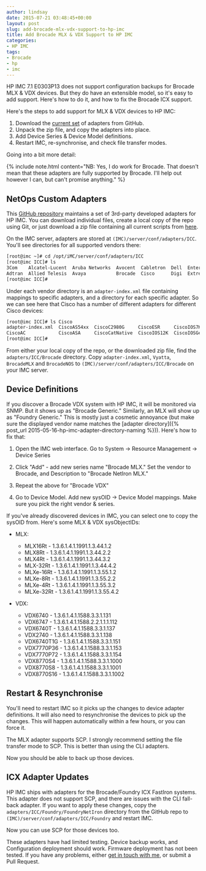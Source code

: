 ```yaml
---
author: lindsay
date: 2015-07-21 03:48:45+00:00
layout: post
slug: add-brocade-mlx-vdx-support-to-hp-imc
title: Add Brocade MLX & VDX Support to HP IMC
categories:
- HP IMC
tags:
- Brocade
- hp
- imc
---
```


HP IMC 7.1 E0303P13 does not support configuration backups for Brocade MLX & VDX devices. But they do have an extensible model, so it's easy to add support. Here's how to do it, and how to fix the Brocade ICX support.

Here's the steps to add support for MLX & VDX devices to HP IMC:

1. Download the [current set](https://github.com/NetOpsCommunity/imc-scripts/archive/master.zip) of adapters from GitHub.
2. Unpack the zip file, and copy the adapters into place.
3. Add Device Series & Device Model definitions.
4. Restart IMC, re-synchronise, and check file transfer modes.

Going into a bit more detail:

{% include note.html content="NB: Yes, I do work for Brocade. That doesn't mean that these adapters are fully supported by Brocade. I'll help out however I can, but can't promise anything." %}

## NetOps Custom Adapters

This [GitHub repository](https://github.com/NetOpsCommunity/imc-scripts/) maintains a set of 3rd-party developed adapters for HP IMC. You can download individual files, create a local copy of the repo using Git, or just download a zip file containing all current scripts from [here](https://github.com/NetOpsCommunity/imc-scripts/archive/master.zip).

On the IMC server, adapters are stored at `(IMC)/server/conf/adapters/ICC`. You'll see directories for all supported vendors there:

```sh
[root@imc ~]# cd /opt/iMC/server/conf/adapters/ICC
[root@imc ICC]# ls
3Com    Alcatel-Lucent  Aruba Networks  Avocent  Cabletron  Dell  Enterasys         F5       Fortigate  H3C              Hillstone  IBM               Lantronix  Motorola  Nortel networks  PaloAlto  Tasman
Adtran  Allied Telesis  Avaya           Brocade  Cisco      Digi  Extreme networks  Force10  Foundry    Hewlett Packard  Huawei     Juniper networks  Marconi    MP        Packeteer        Ruijie    ZTE
[root@imc ICC]#
```

Under each vendor directory is an `adapter-index.xml` file containing mappings to specific adapters, and a directory for each specific adapter. So we can see here that Cisco has a number of different adapters for different Cisco devices:

```sh
[root@imc ICC]# ls Cisco
adapter-index.xml  CiscoAS54xx  CiscoC2980G     CiscoESR     CiscoIOS7K       CiscoIOSGenericNoLog   CiscoIOSL3Switch             CiscoIOSUndiscovered  CiscoNX7K      CiscoSNMP
CiscoAC            CiscoASA     CiscoCatNative  CiscoIOS12K  CiscoIOSGeneric  CiscoIOSGenericSwitch  CiscoIOSSwitchRoutingModule  CiscoIOS_XR           CiscoNXOSSNMP
[root@imc ICC]#
```

From either your local copy of the repo, or the downloaded zip file, find the `adapters/ICC/Brocade` directory. Copy `adapter-index.xml`, `Vyatta`, `BrocadeMLX` and `BrocadeNOS` to `(IMC)/server/conf/adapters/ICC/Brocade` on your IMC server.

## Device Definitions

If you discover a Brocade VDX system with HP IMC, it will be monitored via SNMP. But it shows up as "Brocade Generic." Similarly, an MLX will show up as "Foundry Generic." This is mostly just a cosmetic annoyance (but make sure the displayed vendor name matches the [adapter directory]({% post_url 2015-05-16-hp-imc-adapter-directory-naming %})). Here's how to fix that:

  1. Open the IMC web interface. Go to System -> Resource Management -> Device Series

  2. Click "Add" - add new series name "Brocade MLX." Set the vendor to Brocade, and Description to "Brocade NetIron MLX."

  3. Repeat the above for "Brocade VDX"

  4. Go to Device Model. Add new sysOID -> Device Model mappings. Make sure you pick the right vendor & series.

If you've already discovered devices in IMC, you can select one to copy the sysOID from. Here's some MLX & VDX sysObjectIDs:

* MLX:

  * MLX16Rt - 1.3.6.1.4.1.1991.1.3.44.1.2
  * MLX8Rt - 1.3.6.1.4.1.1991.1.3.44.2.2
  * MLX4Rt - 1.3.6.1.4.1.1991.1.3.44.3.2
  * MLX-32Rt - 1.3.6.1.4.1.1991.1.3.44.4.2
  * MLXe-16Rt - 1.3.6.1.4.1.1991.1.3.55.1.2
  * MLXe-8Rt - 1.3.6.1.4.1.1991.1.3.55.2.2
  * MLXe-4Rt - 1.3.6.1.4.1.1991.1.3.55.3.2
  * MLXe-32Rt - 1.3.6.1.4.1.1991.1.3.55.4.2
* VDX:
  * VDX6740 - 1.3.6.1.4.1.1588.3.3.1.131
  * VDX6747 - 1.3.6.1.4.1.1588.2.2.1.1.1.112
  * VDX6740T - 1.3.6.1.4.1.1588.3.3.1.137
  * VDX2740 - 1.3.6.1.4.1.1588.3.3.1.138
  * VDX6740T1G - 1.3.6.1.4.1.1588.3.3.1.151
  * VDX7770P36 - 1.3.6.1.4.1.1588.3.3.1.153
  * VDX7770P72 -  1.3.6.1.4.1.1588.3.3.1.154
  * VDX8770S4 - 1.3.6.1.4.1.1588.3.3.1.1000
  * VDX8770S8 - 1.3.6.1.4.1.1588.3.3.1.1001
  * VDX8770S16 - 1.3.6.1.4.1.1588.3.3.1.1002

## Restart & Resynchronise

You'll need to restart IMC so it picks up the changes to device adapter definitions. It will also need to resynchronise the devices to pick up the changes. This will happen automatically within a few hours, or you can force it.

The MLX adapter supports SCP. I strongly recommend setting the file transfer mode to SCP. This is better than using the CLI adapters.

Now you should be able to back up those devices.

## ICX Adapter Updates

HP IMC ships with adapters for the Brocade/Foundry ICX FastIron systems. This adapter does not support SCP, and there are issues with the CLI fall-back adapter. If you want to apply these changes, copy the `adapters/ICC/Foundry/FoundryNetIron` directory from the GitHub repo to `(IMC)/server/conf/adapters/ICC/Foundry` and restart IMC.

Now you can use SCP for those devices too.

These adapters have had limited testing. Device backup works, and Configuration deployment should work. Firmware deployment has not been tested. If you have any problems, either [get in touch with me](mailto:lindsay.k.hill@gmail.com), or submit a Pull Request.
